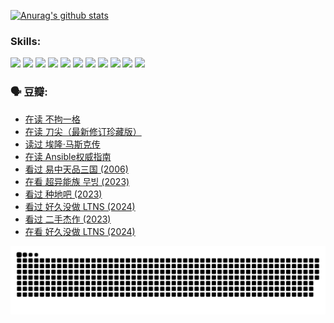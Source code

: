 
[![Anurag's github stats](https://github-readme-stats.vercel.app/api?username=w940853815)](https://github.com/anuraghazra/github-readme-stats)

### Skills:

<code><img height="32" src="https://cdn.jsdelivr.net/npm/simple-icons@v5/icons/python.svg"></code>
<code><img height="32" src="https://cdn.jsdelivr.net/npm/simple-icons@v5/icons/javascript.svg"></code>
<code><img height="32" src="https://cdn.jsdelivr.net/npm/simple-icons@v5/icons/django.svg"></code>
<code><img height="32" src="https://cdn.jsdelivr.net/npm/simple-icons@v5/icons/flask.svg"></code>
<code><img height="32" src="https://cdn.jsdelivr.net/npm/simple-icons@v5/icons/vuetify.svg"></code>
<code><img height="32" src="https://cdn.jsdelivr.net/npm/simple-icons@v5/icons/git.svg"></code>
<code><img height="32" src="https://cdn.jsdelivr.net/npm/simple-icons@v5/icons/docker.svg"></code>
<code><img height="32" src="https://cdn.jsdelivr.net/npm/simple-icons@v5/icons/postgresql.svg"></code>
<code><img height="32" src="https://cdn.jsdelivr.net/npm/simple-icons@v5/icons/elasticsearch.svg"></code>
<code><img height="32" src="https://cdn.jsdelivr.net/npm/simple-icons@v5/icons/macos.svg"></code>
<code><img height="32" src="https://cdn.jsdelivr.net/npm/simple-icons@v5/icons/linux.svg"></code>

### 🗣 豆瓣:

<!-- DOUBAN-ACTIVITIES:START -->
- [在读 不拘一格](https://www.douban.com/people/136069238/status/4541712161/?_i=10648891)
- [在读 刀尖（最新修订珍藏版）](https://www.douban.com/people/136069238/status/4541711339/?_i=10648891)
- [读过 埃隆·马斯克传](https://www.douban.com/people/136069238/status/4541710351/?_i=10648891)
- [在读 Ansible权威指南](https://www.douban.com/people/136069238/status/4539151450/?_i=10648891)
- [看过 易中天品三国‎ (2006)](https://www.douban.com/people/136069238/status/4529910812/?_i=10648891)
- [在看 超异能族 무빙‎ (2023)](https://www.douban.com/people/136069238/status/4527291077/?_i=10648891)
- [看过 种地吧‎ (2023)](https://www.douban.com/people/136069238/status/4527289637/?_i=10648891)
- [看过 好久没做 LTNS‎ (2024)](https://www.douban.com/people/136069238/status/4527289515/?_i=10648891)
- [看过 二手杰作‎ (2023)](https://www.douban.com/people/136069238/status/4522502716/?_i=10648891)
- [在看 好久没做 LTNS‎ (2024)](https://www.douban.com/people/136069238/status/4521969883/?_i=10648891)
<!-- DOUBAN-ACTIVITIES:END -->


![Snake animation](https://raw.githubusercontent.com/w940853815/w940853815/output/github-contribution-grid-snake.svg)

<!--
**w940853815/w940853815** is a ✨ _special_ ✨ repository because its `README.md` (this file) appears on your GitHub profile.

Here are some ideas to get you started:

- 🔭 I’m currently working on ...
- 🌱 I’m currently learning ...
- 👯 I’m looking to collaborate on ...
- 🤔 I’m looking for help with ...
- 💬 Ask me about ...
- 📫 How to reach me: ...
- 😄 Pronouns: ...
- ⚡ Fun fact: ...
-->

